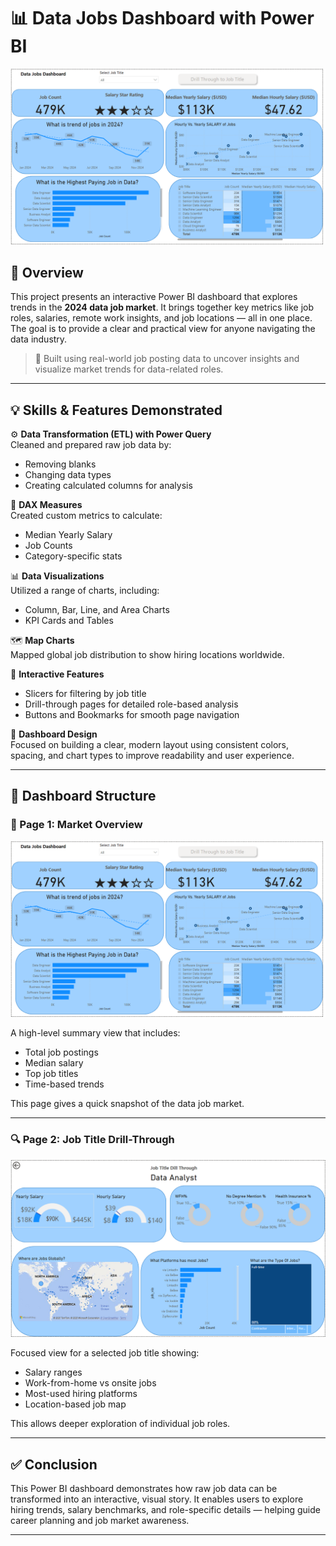 # 📊 Data Jobs Dashboard with Power BI

![Dashboard Page 1](/images/Dashboard_page.png)


## 🧠 Overview

This project presents an interactive Power BI dashboard that explores trends in the **2024 data job market**. It brings together key metrics like job roles, salaries, remote work insights, and job locations — all in one place. The goal is to provide a clear and practical view for anyone navigating the data industry.

> 🚀 Built using real-world job posting data to uncover insights and visualize market trends for data-related roles.

---

## 💡 Skills & Features Demonstrated

⚙️ **Data Transformation (ETL) with Power Query**  
Cleaned and prepared raw job data by:  
- Removing blanks  
- Changing data types  
- Creating calculated columns for analysis  

🧮 **DAX Measures**  
Created custom metrics to calculate:  
- Median Yearly Salary  
- Job Counts  
- Category-specific stats  

📊 **Data Visualizations**  
Utilized a range of charts, including:  
- Column, Bar, Line, and Area Charts  
- KPI Cards and Tables  

🗺️ **Map Charts**  
Mapped global job distribution to show hiring locations worldwide.

🎯 **Interactive Features**  
- Slicers for filtering by job title  
- Drill-through pages for detailed role-based analysis  
- Buttons and Bookmarks for smooth page navigation  

🎨 **Dashboard Design**  
Focused on building a clear, modern layout using consistent colors, spacing, and chart types to improve readability and user experience.

---



## 📄 Dashboard Structure

### 📍 Page 1: Market Overview

![Dashboard Page 1](/images/Dashboard_page.png)

A high-level summary view that includes:  
- Total job postings  
- Median salary  
- Top job titles  
- Time-based trends  

This page gives a quick snapshot of the data job market.

---

### 🔍 Page 2: Job Title Drill-Through

![Dashboard Page 2](/images/Drill_Through_Page.png)

Focused view for a selected job title showing:  
- Salary ranges  
- Work-from-home vs onsite jobs  
- Most-used hiring platforms  
- Location-based job map  

This allows deeper exploration of individual job roles.

---

## ✅ Conclusion

This Power BI dashboard demonstrates how raw job data can be transformed into an interactive, visual story. It enables users to explore hiring trends, salary benchmarks, and role-specific details — helping guide career planning and job market awareness.

---